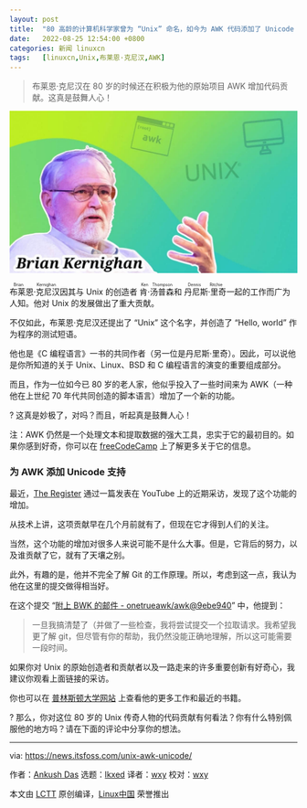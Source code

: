 ```yaml
---
layout: post
title:	"80 高龄的计算机科学家曾为 “Unix” 命名，如今为 AWK 代码添加了 Unicode 支持"
date:	2022-08-25 12:54:00 +0800 
categories:	新闻 linuxcn 
tags:	[linuxcn,Unix,布莱恩·克尼汉,AWK]
---
```




> 
> 布莱恩·克尼汉在 80 岁的时候还在积极为他的原始项目 AWK 增加代码贡献。这真是鼓舞人心！
> 
> 
> 


![这位 80 岁的计算机科学家曾提出 “Unix” 这一名字，在 AWK 代码中加入了 Unicode 支持](/Asserts/Images/album/202208/25/125453ovdfuvuixuo33fvi.jpg)


<ruby> 布莱恩·克尼汉 <rt>  Brian Kernighan </rt></ruby> 因其与 Unix 的创造者 <ruby> 肯·汤普森 <rt>  Ken Thompson </rt></ruby> 和 <ruby> 丹尼斯·里奇 <rt>  Dennis Ritchie </rt></ruby> 一起的工作而广为人知。他对 Unix 的发展做出了重大贡献。


不仅如此，布莱恩·克尼汉还提出了 “Unix” 这个名字，并创造了 “Hello, world” 作为程序的测试短语。


他也是《C 编程语言》一书的共同作者（另一位是丹尼斯·里奇）。因此，可以说他是你所知道的关于 Unix、Linux、BSD 和 C 编程语言的演变的重要组成部分。


而且，作为一位如今已 80 岁的老人家，他似乎投入了一些时间来为 AWK（一种他在上世纪 70 年代共同创造的脚本语言）增加了一个新的功能。


? 这真是妙极了，对吗？而且，听起真是鼓舞人心！


注：AWK 仍然是一个处理文本和提取数据的强大工具，忠实于它的最初目的。如果你感到好奇，你可以在 [freeCodeCamp](https://www.freecodecamp.org/news/the-linux-awk-command-linux-and-unix-usage-syntax-examples/) 上了解更多关于它的信息。


### 为 AWK 添加 Unicode 支持


最近，[The Register](https://www.theregister.com/2022/08/23/universal_unix_tool_awk_gets/) 通过一篇发表在 YouTube 上的近期采访，发现了这个功能的增加。


从技术上讲，这项贡献早在几个月前就有了，但现在它才得到人们的关注。






当然，这个功能的增加对很多人来说可能不是什么大事。但是，它背后的努力，以及谁贡献了它，就有了天壤之别。


此外，有趣的是，他并不完全了解 Git 的工作原理。所以，考虑到这一点，我认为他在这里的提交做得相当好。


在这个提交 “[附上 BWK 的邮件 - onetrueawk/awk@9ebe940](https://github.com/onetrueawk/awk/commit/9ebe940cf3c652b0e373634d2aa4a00b8395b636)” 中，他提到：



> 
> 一旦我搞清楚了（并做了一些检查，我将尝试提交一个拉取请求。我希望我更了解 git，但尽管有你的帮助，我仍然没能正确地理解，所以这可能需要一段时间。
> 
> 
> 


如果你对 Unix 的原始创造者和贡献者以及一路走来的许多重要创新有好奇心，我建议你观看上面链接的采访。


你也可以在 [普林斯顿大学网站](https://www.cs.princeton.edu/~bwk/) 上查看他的更多工作和最近的书籍。


? 那么，你对这位 80 岁的 Unix 传奇人物的代码贡献有何看法？你有什么特别佩服他的地方吗？请在下面的评论中分享你的想法。




---


via: <https://news.itsfoss.com/unix-awk-unicode/>


作者：[Ankush Das](https://news.itsfoss.com/author/ankush/) 选题：[lkxed](https://github.com/lkxed) 译者：[wxy](https://github.com/wxy) 校对：[wxy](https://github.com/wxy)


本文由 [LCTT](https://github.com/LCTT/TranslateProject) 原创编译，[Linux中国](https://linux.cn/) 荣誉推出
